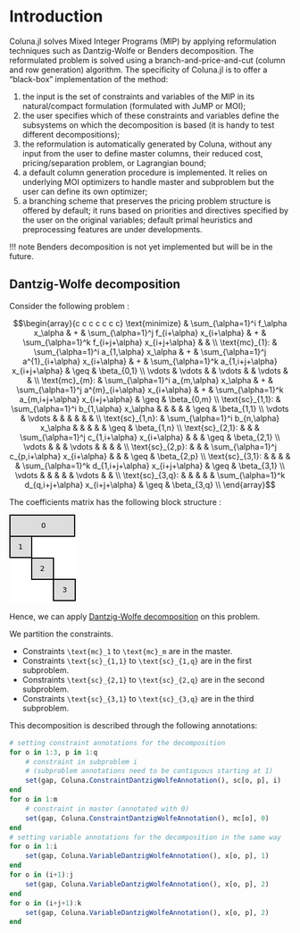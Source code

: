 # Introduction

Coluna.jl solves Mixed Integer Programs (MIP) by applying reformulation
techniques such as Dantzig-Wolfe or Benders decomposition.
The reformulated problem is solved using a branch-and-price-and-cut
(column and row generation) algorithm. The specificity of Coluna.jl
is to offer a “black-box” implementation of the method:

1. the input is the set of constraints and variables of the MIP in
   its natural/compact formulation (formulated with JuMP or MOI);
2. the user specifies which of these constraints and variables define
   the subsystems on which the decomposition is based (it is handy to
   test different decompositions);
3. the reformulation is automatically generated by Coluna,
   without any input from the user to define master columns,
   their reduced cost, pricing/separation problem, or Lagrangian bound;
4. a default column generation procedure is implemented. It relies
   on underlying MOI optimizers to handle master and subproblem
   but the user can define its own optimizer;
5. a branching scheme that preserves the pricing problem structure
   is offered by default; it runs based on priorities and directives
   specified by the user on the original variables; default primal heuristics
   and preprocessing features are under developments.

!!! note
    Benders decomposition is not yet implemented but will be in the future.

## Dantzig-Wolfe decomposition

Consider the following problem :

```math
\begin{array}{c c c c c c c}
\text{minimize}  & \sum_{\alpha=1}^i f_\alpha x_\alpha     & + & \sum_{\alpha=1}^j f_{i+\alpha} x_{i+\alpha}     & + & \sum_{\alpha=1}^k f_{i+j+\alpha} x_{i+j+\alpha}   &      &             \\
\text{mc}_{1}:   & \sum_{\alpha=1}^i a_{1,\alpha} x_\alpha & + & \sum_{\alpha=1}^j a^{1}_{i+\alpha} x_{i+\alpha} & + & \sum_{\alpha=1}^k a_{1,i+j+\alpha} x_{i+j+\alpha} & \geq & \beta_{0,1} \\
\vdots           & \vdots                                  &   & \vdots                                          &   & \vdots                                            &      &             \\
\text{mc}_{m}:   & \sum_{\alpha=1}^i a_{m,\alpha} x_\alpha & + & \sum_{\alpha=1}^j a^{m}_{i+\alpha} x_{i+\alpha} & + & \sum_{\alpha=1}^k a_{m,i+j+\alpha} x_{i+j+\alpha} & \geq & \beta_{0,m} \\
\text{sc}_{1,1}: & \sum_{\alpha=1}^i b_{1,\alpha} x_\alpha &   &                                                 &   &                                                   & \geq & \beta_{1,1} \\
\vdots           & \vdots                                  &   &                                                 &   &                                                   &      &             \\
\text{sc}_{1,n}: & \sum_{\alpha=1}^i b_{n,\alpha} x_\alpha &   &                                                 &   &                                                   & \geq & \beta_{1,n} \\
\text{sc}_{2,1}: &                                         &   & \sum_{\alpha=1}^j c_{1,i+\alpha} x_{i+\alpha}   &   &                                                   & \geq & \beta_{2,1} \\
\vdots           &                                         &   & \vdots                                          &   &                                                   &      &             \\
\text{sc}_{2,p}: &                                         &   & \sum_{\alpha=1}^j c_{p,i+\alpha} x_{i+\alpha}   &   &                                                   & \geq & \beta_{2,p} \\
\text{sc}_{3,1}: &                                         &   &                                                 &   & \sum_{\alpha=1}^k d_{1,i+j+\alpha} x_{i+j+\alpha} & \geq & \beta_{3,1} \\
\vdots           &                                         &   &                                                 &   & \vdots                                            &      &             \\
\text{sc}_{3,q}: &                                         &   &                                                 &   & \sum_{\alpha=1}^k d_{q,i+j+\alpha} x_{i+j+\alpha} & \geq & \beta_{3,q} \\
\end{array}
```

The coefficients matrix has the following block structure :

![DWImg](static/matrixA_DW.png)

Hence, we can apply [Dantzig-Wolfe decomposition](https://en.wikipedia.org/wiki/Dantzig%E2%80%93Wolfe_decomposition)
on this problem.

We partition the constraints.
- Constraints ``\text{mc}_1`` to ``\text{mc}_m`` are in the master.
- Constraints ``\text{sc}_{1,1}`` to ``\text{sc}_{1,q}`` are in the first subproblem.
- Constraints ``\text{sc}_{2,1}`` to ``\text{sc}_{2,q}`` are in the second subproblem.
- Constraints ``\text{sc}_{3,1}`` to ``\text{sc}_{3,q}`` are in the third subproblem.

This decomposition is described through the following annotations:

```julia
# setting constraint annotations for the decomposition
for o in 1:3, p in 1:q
    # constraint in subproblem i
    # (subproblem annotations need to be contiguous starting at 1)
    set(gap, Coluna.ConstraintDantzigWolfeAnnotation(), sc[o, p], i)
end
for o in 1:m
    # constraint in master (annotated with 0)
    set(gap, Coluna.ConstraintDantzigWolfeAnnotation(), mc[o], 0)
end
# setting variable annotations for the decomposition in the same way
for o in 1:i
    set(gap, Coluna.VariableDantzigWolfeAnnotation(), x[o, p], 1)
end
for o in (i+1):j
    set(gap, Coluna.VariableDantzigWolfeAnnotation(), x[o, p], 2)
end
for o in (i+j+1):k
    set(gap, Coluna.VariableDantzigWolfeAnnotation(), x[o, p], 2)
end
```
